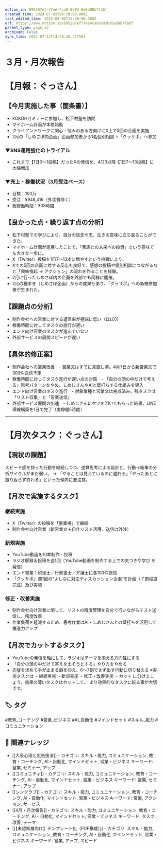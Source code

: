 ```yaml
---
notion_id: 895207ef-77ee-4ca0-8e83-8d6e88b7fa6f
created_time: 2024-07-02T06:59:00.000Z
last_edited_time: 2025-04-05T15:30:00.000Z
url: https://www.notion.so/895207ef77ee4ca08e838d6e88b7fa6f
parent_type: page_id
archived: False
sync_time: 2025-07-12T14:40:26.327591
---
```


# ３月・月次報告

# 【月報：ぐっさん】
## 【今月実施した事（箇条書）】
- KOKOHセミナーに参加し、松下村塾を訪問
- マイホーム計画が本格始動
- クライアントワークに関心・悩みのある方向けにX上で5回の企画を実施
- 2月の「しめさぽ内企画」企画参加者から1名個別相談→「グッサポ」へ参加
### ▼SNS運用強化のトライアル
- これまで【1日0〜1投稿】だったXの発信を、4/23以降【1日7〜13投稿】に大幅増加
### ▼売上・稼働状況（3月受注ベース）
- 目標：100万
- 受注：¥946,416（外注費除く）
- 総稼働時間：308時間
## 【良かった点・繰り返す点の分析】
- 松下村塾での学びにより、自分の信念や志、生きる意味に立ち返ることができた。
- マイホーム計画が進展したことで、「家族との未来への投資」という意味でも大きな一歩に。
- X（Twitter）投稿を1日7〜13本に増やすという挑戦により、
- Xでの5回の企画に対する反応も良好で、感想の投稿や個別相談につながるなど「興味喚起 → アクション」の流れを作ることを経験。
-  2月に行ったしめさぽ内の企画を外部でも同様に開催。
- 2月の種まき（しめさぽ企画）からの成果もあり、「グッサポ」への新規参加者が生まれた。
## 【課題点の分析】
- 制作会社への営業に対する返信率が極端に低い（ほぼ0）
- 稼働時間に対してタスクの進行が遅い
- エンド向け営業のタスクが進んでいない
- 外部サービスの展開スピードが遅い
## 【具体的修正案】
- 制作会社への営業改善　- 営業文はすでに見直し済。4月7日から新営業文で300件送信予定
- 稼働時間に対してタスク進行が遅い点の対策　- 「自分の頭の中だけで考える」思考パターンをやめ、しめじさんやAIと壁打ちする仕組みを導入
- エンド向け営業のタスク進行　- 対象業種と営業文は完成済み。残タスクは「リスト収集」と「営業送信」
- 外部サービス展開の加速　- しめじさんにケツを叩いてもらった結果、LINE導線構築を1日で完了（実稼働5時間）
---
# 【月次タスク：ぐっさん】
## 【現状の課題】
スピード感を持った行動を継続しつつ、逆算思考による設計と、行動→結果の分析サイクルがまだ弱い。
→ 「やることは見えているのに遅れる」「やったあとに振り返らず終わる」といった傾向に要注意。
## 【月次で実施するタスク】
### 継続実施
- X（Twitter）の投稿を「量重視」で継続
- 制作会社向け営業（新営業文＋自作リスト活用、送信は外注）
### 新規実施
- YouTube動画を10本制作・投稿
- ラジオ収録＆投稿を週1回（YouTube動画を制作する上での気づきや学び を発信）
- エンド営業：税理士／行政書士／弁護士に各100件送信
- 「グッサポ」週1回の“よしなに対応ディスカッション企画”を計画（７割程度完成）及び実施
### 修正・改善実施
- 制作会社向け営業に関して、リストの精度管理を自分で行いながらテスト送信し、精度改善
- 作業負荷を軽減するため、思考作業はAI・しめじさんとの壁打ちを活用して推進力アップ
## 【月次でカットするタスク】
- YouTubeの発信を軸にして、ラジオはテーマを揃える方向性にする
- 「自分の頭の中だけで答えを出そうとする」やり方をやめる
- 完璧を求めて手が止まる癖を抑え、6〜7割でまず出す行動に切り替える
※実施タスクは
・継続実施
・新規実施
・修正・改善実施
・カット
に分けましょう。効果の薄いタスクはカットして、
より効果的なタスクに絞る事が大切です。

## 🏷️ タグ
#教育_コーチング #営業_ビジネス #AI_自動化 #マインドセット #スキル_能力 #コミュニケーション

## 🔗 関連ナレッジ
- [[大衆心理と広告技法]] - カテゴリ: スキル・能力, コミュニケーション, 教育・コーチング, AI・自動化, マインドセット, 営業・ビジネス キーワード: 営業, セミナー, アップ
- [[コミュニティ]] - カテゴリ: スキル・能力, コミュニケーション, 教育・コーチング, AI・自動化, マインドセット, 営業・ビジネス キーワード: 営業, セミナー, アップ
- [[シンクラブ]] - カテゴリ: スキル・能力, コミュニケーション, 教育・コーチング, AI・自動化, マインドセット, 営業・ビジネス キーワード: 営業, アクション, サービス
- [[4月・月次報告]] - カテゴリ: スキル・能力, コミュニケーション, 教育・コーチング, AI・自動化, マインドセット, 営業・ビジネス キーワード: タスク, 改善, テーマ
- [[【未認知層向け】テンプレート化（PDF構成）]] - カテゴリ: スキル・能力, コミュニケーション, 教育・コーチング, AI・自動化, マインドセット, 営業・ビジネス キーワード: 営業, アップ, スピード
